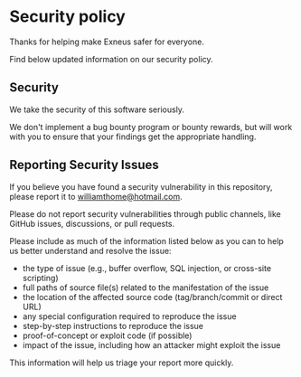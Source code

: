 # Security policy

Thanks for helping make Exneus safer for everyone.

Find below updated information on our security policy.

## Security

We take the security of this software seriously.

We don't implement a bug bounty program or bounty rewards, but will work with
you to ensure that your findings get the appropriate handling.

## Reporting Security Issues

If you believe you have found a security vulnerability in this repository,
please report it to <williamthome@hotmail.com>.

Please do not report security vulnerabilities through public channels, like
GitHub issues, discussions, or pull requests.

Please include as much of the information listed below as you can to help us
better understand and resolve the issue:

- the type of issue (e.g., buffer overflow, SQL injection, or cross-site
  scripting)
- full paths of source file(s) related to the manifestation of the issue
- the location of the affected source code (tag/branch/commit or direct URL)
- any special configuration required to reproduce the issue
- step-by-step instructions to reproduce the issue
- proof-of-concept or exploit code (if possible)
- impact of the issue, including how an attacker might exploit the issue

This information will help us triage your report more quickly.
